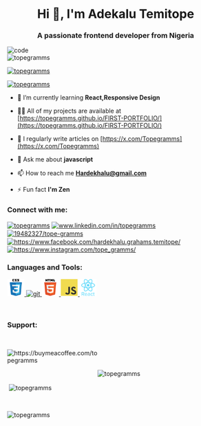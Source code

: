 <h1 align="center">Hi 👋, I'm Adekalu Temitope</h1>
<h3 align="center">A passionate frontend developer from Nigeria</h3>
<img align="left" alt="code" width="800" src="https://infinigeek.com/assets/5-Animation-Techniques-To-Boost-Your-Web-Design-1-min-710x434.jpeg">

<p align="left"> <img src="https://komarev.com/ghpvc/?username=topegramms&label=Profile%20views&color=0e75b6&style=flat" alt="topegramms" /> </p>

<p align="left"> <a href="https://github.com/ryo-ma/github-profile-trophy"><img src="https://github-profile-trophy.vercel.app/?username=topegramms" alt="topegramms" /></a> </p>

<p align="left"> <a href="https://twitter.com/topegramms" target="blank"><img src="https://img.shields.io/twitter/follow/topegramms?logo=twitter&style=for-the-badge" alt="topegramms" /></a> </p>

- 🌱 I’m currently learning **React,Responsive Design**

- 👨‍💻 All of my projects are available at [https://topegramms.github.io/FIRST-PORTFOLIO/](https://topegramms.github.io/FIRST-PORTFOLIO/)

- 📝 I regularly write articles on [https://x.com/Topegramms](https://x.com/Topegramms)

- 💬 Ask me about **javascript**

- 📫 How to reach me **Hardekhalu@gmail.com**

- ⚡ Fun fact **I'm Zen**

<h3 align="left">Connect with me:</h3>
<p align="left">
<a href="https://twitter.com/topegramms" target="blank"><img align="center" src="https://raw.githubusercontent.com/rahuldkjain/github-profile-readme-generator/master/src/images/icons/Social/twitter.svg" alt="topegramms" height="30" width="40" /></a>
<a href="https://linkedin.com/in/topegramms" target="blank"><img align="center" src="https://raw.githubusercontent.com/rahuldkjain/github-profile-readme-generator/master/src/images/icons/Social/linked-in-alt.svg" alt="www.linkedin.com/in/topegramms" height="30" width="40" /></a>
<a href="https://stackoverflow.com/users/19482327/tope-gramms" target="blank"><img align="center" src="https://raw.githubusercontent.com/rahuldkjain/github-profile-readme-generator/master/src/images/icons/Social/stack-overflow.svg" alt="19482327/tope-gramms" height="30" width="40" /></a>
<a href="https://fb.com/hardekhalu.grahams.temitope/" target="blank"><img align="center" src="https://raw.githubusercontent.com/rahuldkjain/github-profile-readme-generator/master/src/images/icons/Social/facebook.svg" alt="https://www.facebook.com/hardekhalu.grahams.temitope/" height="30" width="40" /></a>
<a href="https://instagram.com/tope_gramms/" target="blank"><img align="center" src="https://raw.githubusercontent.com/rahuldkjain/github-profile-readme-generator/master/src/images/icons/Social/instagram.svg" alt="https://www.instagram.com/tope_gramms/" height="30" width="40" /></a>
</p>

<h3 align="left">Languages and Tools:</h3>
<p align="left"> <a href="https://www.w3schools.com/css/" target="_blank" rel="noreferrer"> <img src="https://raw.githubusercontent.com/devicons/devicon/master/icons/css3/css3-original-wordmark.svg" alt="css3" width="40" height="40"/> </a> <a href="https://git-scm.com/" target="_blank" rel="noreferrer"> <img src="https://www.vectorlogo.zone/logos/git-scm/git-scm-icon.svg" alt="git" width="40" height="40"/> </a> <a href="https://www.w3.org/html/" target="_blank" rel="noreferrer"> <img src="https://raw.githubusercontent.com/devicons/devicon/master/icons/html5/html5-original-wordmark.svg" alt="html5" width="40" height="40"/> </a> <a href="https://developer.mozilla.org/en-US/docs/Web/JavaScript" target="_blank" rel="noreferrer"> <img src="https://raw.githubusercontent.com/devicons/devicon/master/icons/javascript/javascript-original.svg" alt="javascript" width="40" height="40"/> </a> <a href="https://reactjs.org/" target="_blank" rel="noreferrer"> <img src="https://raw.githubusercontent.com/devicons/devicon/master/icons/react/react-original-wordmark.svg" alt="react" width="40" height="40"/> </a> </p><br>

<h3 align="left">Support:</h3><br>
<p><a href="https://www.buymeacoffee.com/https://buymeacoffee.com/topegramms"> <img align="left" src="https://cdn.buymeacoffee.com/buttons/v2/default-yellow.png" height="50" width="210" alt="https://buymeacoffee.com/topegramms" /></a></p><br><br>

<p><img align="left" src="https://github-readme-stats.vercel.app/api/top-langs?username=topegramms&show_icons=true&locale=en&layout=compact" alt="topegramms" /></p><br>

<p>&nbsp;<img align="center" src="https://github-readme-stats.vercel.app/api?username=topegramms&show_icons=true&locale=en" alt="topegramms" /></p><br>

<p><img align="center" src="https://github-readme-streak-stats.herokuapp.com/?user=topegramms&" alt="topegramms" /></p><br>
